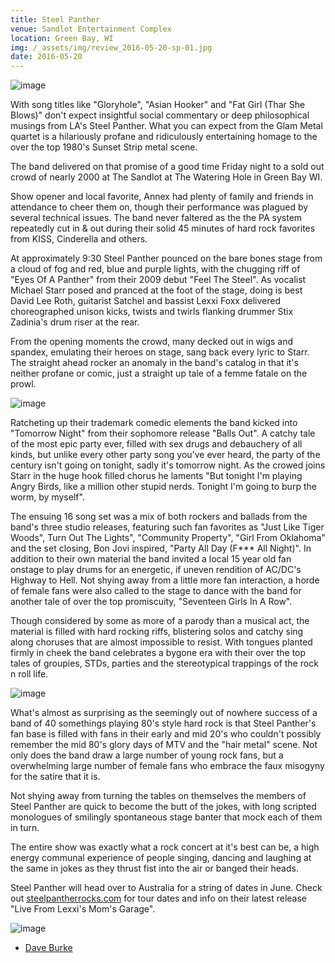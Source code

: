 ```yaml
---
title: Steel Panther
venue: Sandlot Entertainment Complex
location: Green Bay, WI
img: /_assets/img/review_2016-05-20-sp-01.jpg
date: 2016-05-20
---
```


![image](/_assets/img/review_2016-05-20-sp-01.jpg)

With song titles like "Gloryhole", "Asian Hooker" and "Fat Girl (Thar She Blows)" don't expect insightful social commentary or deep philosophical musings from LA's Steel Panther. What you can expect from the Glam Metal quartet is a hilariously profane and ridiculously entertaining homage to the over the top 1980's Sunset Strip metal scene.

The band delivered on that promise of a good time Friday night to a sold out crowd of nearly 2000 at The Sandlot at The Watering Hole in Green Bay WI.

Show opener and local favorite, Annex had plenty of family and friends in attendance to cheer them on, though their performance was plagued by several technical issues. The band never faltered as the the PA system repeatedly cut in & out during their solid 45 minutes of hard rock favorites from KISS, Cinderella and others.

At approximately 9:30 Steel Panther pounced on the bare bones stage from a cloud of fog and red, blue and purple lights, with the chugging riff of "Eyes Of A Panther" from their 2009 debut "Feel The Steel". As vocalist Michael Starr posed and pranced at the foot of the stage, doing is best David Lee Roth, guitarist Satchel and bassist Lexxi Foxx delivered choreographed unison kicks, twists and twirls flanking drummer Stix Zadinia's drum riser at the rear.

From the opening moments the crowd, many decked out in wigs and spandex, emulating their heroes on stage, sang back every lyric to Starr. The straight ahead rocker an anomaly in the band's catalog in that it's neither profane or comic, just a straight up tale of a femme fatale on the prowl.

![image](/_assets/img/review_2016-05-20-sp-02.jpg)

Ratcheting up their trademark comedic elements the band kicked into "Tomorrow Night" from their sophomore release "Balls Out". A catchy tale of the most epic party ever, filled with sex drugs and debauchery of all kinds, but unlike every other party song you've ever heard, the party of the century isn't going on tonight, sadly it's tomorrow night. As the crowed joins Starr in the huge hook filled chorus he laments "But tonight I'm playing Angry Birds, like a million other stupid nerds. Tonight I'm going to burp the worm, by myself".

The ensuing 16 song set was a mix of both rockers and ballads from the band's three studio releases, featuring such fan favorites as "Just Like Tiger Woods", Turn Out The Lights", "Community Property", "Girl From Oklahoma" and the set closing, Bon Jovi inspired, "Party All Day (F*** All Night)". In addition to their own material the band invited a local 15 year old fan onstage to play drums for an energetic, if uneven rendition of AC/DC's Highway to Hell. Not shying away from a little more fan interaction, a horde of female fans were also called to the stage to dance with the band for another tale of over the top promiscuity, "Seventeen Girls In A Row".

Though considered by some as more of a parody than a musical act, the material is filled with hard rocking riffs, blistering solos and catchy sing along choruses that are almost impossible to resist. With tongues planted firmly in cheek the band celebrates a bygone era with their over the top tales of groupies, STDs, parties and the stereotypical trappings of the rock n roll life.

![image](/_assets/img/review_2016-05-20-sp-03.jpg)

What's almost as surprising as the seemingly out of nowhere success of a band of 40 somethings playing 80's style hard rock is that Steel Panther's fan base is filled with fans in their early and mid 20's who couldn't possibly remember the mid 80's glory days of MTV and the "hair metal" scene. Not only does the band draw a large number of young rock fans, but a overwhelming large number of female fans who embrace the faux misogyny for the satire that it is.

Not shying away from turning the tables on themselves the members of Steel Panther are quick to become the butt of the jokes, with long scripted monologues of smilingly spontaneous stage banter that mock each of them in turn.

The entire show was exactly what a rock concert at it's best can be, a high energy communal experience of people singing, dancing and laughing at the same in jokes as they thrust fist into the air or banged their heads.

Steel Panther will head over to Australia for a string of dates in June. Check out [steelpantherrocks.com](http://steelpantherrocks.com) for tour dates and info on their latest release "Live From Lexxi's Mom's Garage".

![image](/_assets/img/review_2016-05-20-sp-04.jpg)

* [Dave Burke](http://daveburke.photography)